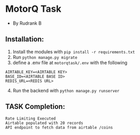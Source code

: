 # MotorQ Task
- By Rudrank B

## Installation:
1. Install the modules with `pip install -r requirements.txt`
2. Run `python manage.py migrate`
3. define a .env file at `motorqtask/.env` with the following
```
AIRTABLE_KEY=<AIRTABLE KEY>
BASE_ID=<AIRTABLE BASE ID>
REDIS_URL=<REDIS URL>
```
4. Run the backend with `python manage.py runserver`


## TASK Completion:
    Rate Limiting Executed 
    Airtable populated with 20 records
    API endpoint to fetch data from airtable /coins
